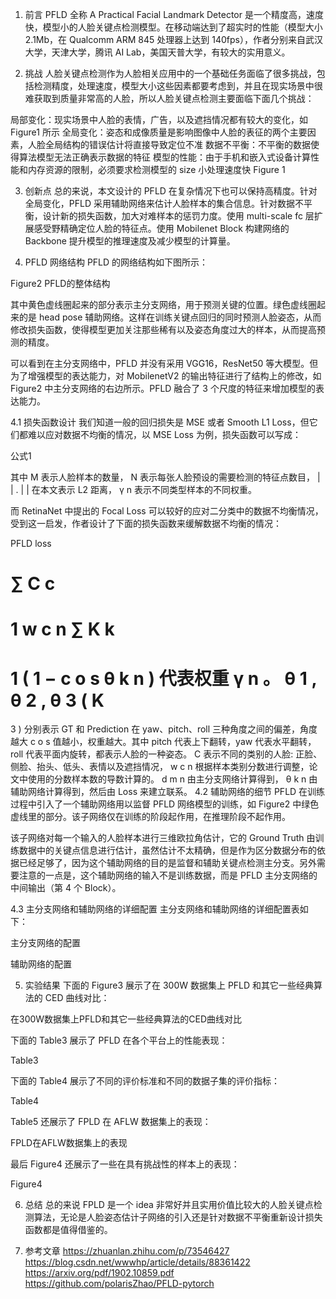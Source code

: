 1. 前言 
PFLD 全称 A Practical Facial Landmark Detector 是一个精度高，速度快，模型小的人脸关键点检测模型。在移动端达到了超实时的性能（模型大小 2.1Mb，在 Qualcomm ARM 845 处理器上达到 140fps），作者分别来自武汉大学，天津大学，腾讯 AI Lab，美国天普大学，有较大的实用意义。

2. 挑战 
人脸关键点检测作为人脸相关应用中的一个基础任务面临了很多挑战，包括检测精度，处理速度，模型大小这些因素都要考虑到，并且在现实场景中很难获取到质量非常高的人脸，所以人脸关键点检测主要面临下面几个挑战：

局部变化：现实场景中人脸的表情，广告，以及遮挡情况都有较大的变化，如 Figure1 所示
全局变化：姿态和成像质量是影响图像中人脸的表征的两个主要因素，人脸全局结构的错误估计将直接导致定位不准
数据不平衡：不平衡的数据使得算法模型无法正确表示数据的特征
模型的性能：由于手机和嵌入式设备计算性能和内存资源的限制，必须要求检测模型的 size 小处理速度快
Figure 1

3. 创新点 
总的来说，本文设计的 PFLD 在复杂情况下也可以保持高精度。针对全局变化，PFLD 采用辅助网络来估计人脸样本的集合信息。针对数据不平衡，设计新的损失函数，加大对难样本的惩罚力度。使用 multi-scale fc 层扩展感受野精确定位人脸的特征点。使用 Mobilenet Block 构建网络的 Backbone 提升模型的推理速度及减少模型的计算量。

4. PFLD 网络结构 
PFLD 的网络结构如下图所示：

Figure2 PFLD的整体结构

其中黄色虚线圈起来的部分表示主分支网络，用于预测关键的位置。绿色虚线圈起来的是 head pose 辅助网络。这样在训练关键点回归的同时预测人脸姿态，从而修改损失函数，使得模型更加关注那些稀有以及姿态角度过大的样本，从而提高预测的精度。

可以看到在主分支网络中，PFLD 并没有采用 VGG16，ResNet50 等大模型。但为了增强模型的表达能力，对 MobilenetV2 的输出特征进行了结构上的修改，如 Figure2 中主分支网络的右边所示。PFLD 融合了 3 个尺度的特征来增加模型的表达能力。

4.1 损失函数设计 
我们知道一般的回归损失是 MSE 或者 Smooth L1 Loss，但它们都难以应对数据不均衡的情况，以 MSE Loss 为例，损失函数可以写成：

公式1

其中
M
 表示人脸样本的数量，
N
 表示每张人脸预设的需要检测的特征点数目，
|
|
.
|
|
 在本文表示 L2 距离，
γ
n
 表示不同类型样本的不同权重。

而 RetinaNet 中提出的 Focal Loss 可以较好的应对二分类中的数据不均衡情况，受到这一启发，作者设计了下面的损失函数来缓解数据不均衡的情况：

PFLD loss

∑
C
c
=
1
w
c
n
∑
K
k
=
1
(
1
−
c
o
s
θ
k
n
)
 代表权重
γ
n
。
θ
1
,
θ
2
,
θ
3
 (
K
=
3
) 分别表示 GT 和 Prediction 在 yaw、pitch、roll 三种角度之间的偏差，角度越大
c
o
s
 值越小，权重越大。其中 pitch 代表上下翻转，yaw 代表水平翻转，roll 代表平面内旋转，都表示人脸的一种姿态。
C
 表示不同的类别的人脸: 正脸、侧脸、抬头、低头、表情以及遮挡情况，
w
c
n
 根据样本类别分数进行调整，论文中使用的分数样本数的导数计算的。
d
m
n
 由主分支网络计算得到，
θ
k
n
 由辅助网络计算得到，然后由 Loss 来建立联系。
4.2 辅助网络的细节 
PFLD 在训练过程中引入了一个辅助网络用以监督 PFLD 网络模型的训练，如 Figure2 中绿色虚线里的部分。该子网络仅在训练的阶段起作用，在推理阶段不起作用。

该子网络对每一个输入的人脸样本进行三维欧拉角估计，它的 Ground Truth 由训练数据中的关键点信息进行估计，虽然估计不太精确，但是作为区分数据分布的依据已经足够了，因为这个辅助网络的目的是监督和辅助关键点检测主分支。另外需要注意的一点是，这个辅助网络的输入不是训练数据，而是 PFLD 主分支网络的中间输出（第 4 个 Block）。

4.3 主分支网络和辅助网络的详细配置 
主分支网络和辅助网络的详细配置表如下：

主分支网络的配置

辅助网络的配置

5. 实验结果 
下面的 Figure3 展示了在 300W 数据集上 PFLD 和其它一些经典算法的 CED 曲线对比：

在300W数据集上PFLD和其它一些经典算法的CED曲线对比

下面的 Table3 展示了 PFLD 在各个平台上的性能表现：

Table3

下面的 Table4 展示了不同的评价标准和不同的数据子集的评价指标：

Table4

Table5 还展示了 FPLD 在 AFLW 数据集上的表现：

FPLD在AFLW数据集上的表现

最后 Figure4 还展示了一些在具有挑战性的样本上的表现：

Figure4

6. 总结 
总的来说 FPLD 是一个 idea 非常好并且实用价值比较大的人脸关键点检测算法，无论是人脸姿态估计子网络的引入还是针对数据不平衡重新设计损失函数都是值得借鉴的。

7. 参考文章 
https://zhuanlan.zhihu.com/p/73546427
https://blog.csdn.net/wwwhp/article/details/88361422
https://arxiv.org/pdf/1902.10859.pdf
https://github.com/polarisZhao/PFLD-pytorch